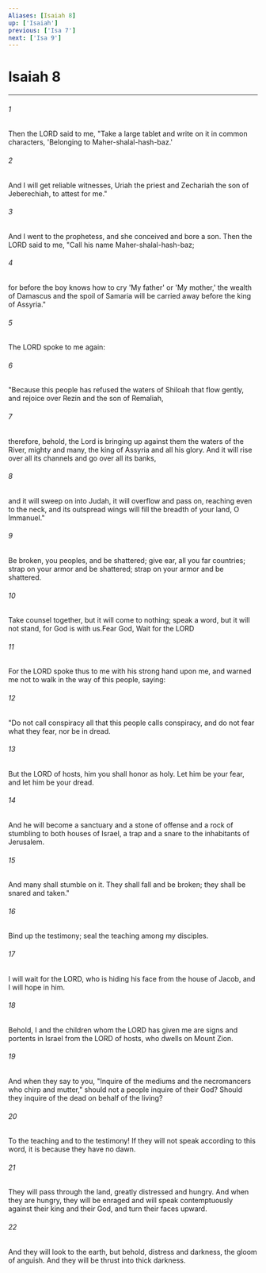```yaml
---
Aliases: [Isaiah 8]
up: ['Isaiah']
previous: ['Isa 7']
next: ['Isa 9']
---
```

# Isaiah 8
***



###### 1 
Then the LORD said to me, "Take a large tablet and write on it in common characters, 'Belonging to Maher-shalal-hash-baz.' 

###### 2 
And I will get reliable witnesses, Uriah the priest and Zechariah the son of Jeberechiah, to attest for me." 

###### 3 
And I went to the prophetess, and she conceived and bore a son. Then the LORD said to me, "Call his name Maher-shalal-hash-baz; 

###### 4 
for before the boy knows how to cry 'My father' or 'My mother,' the wealth of Damascus and the spoil of Samaria will be carried away before the king of Assyria." 

###### 5 
The LORD spoke to me again: 

###### 6 
"Because this people has refused the waters of Shiloah that flow gently, and rejoice over Rezin and the son of Remaliah, 

###### 7 
therefore, behold, the Lord is bringing up against them the waters of the River, mighty and many, the king of Assyria and all his glory. And it will rise over all its channels and go over all its banks, 

###### 8 
and it will sweep on into Judah, it will overflow and pass on, reaching even to the neck, and its outspread wings will fill the breadth of your land, O Immanuel." 

###### 9 
Be broken, you peoples, and be shattered; give ear, all you far countries; strap on your armor and be shattered; strap on your armor and be shattered. 

###### 10 
Take counsel together, but it will come to nothing; speak a word, but it will not stand, for God is with us.Fear God, Wait for the LORD 

###### 11 
For the LORD spoke thus to me with his strong hand upon me, and warned me not to walk in the way of this people, saying: 

###### 12 
"Do not call conspiracy all that this people calls conspiracy, and do not fear what they fear, nor be in dread. 

###### 13 
But the LORD of hosts, him you shall honor as holy. Let him be your fear, and let him be your dread. 

###### 14 
And he will become a sanctuary and a stone of offense and a rock of stumbling to both houses of Israel, a trap and a snare to the inhabitants of Jerusalem. 

###### 15 
And many shall stumble on it. They shall fall and be broken; they shall be snared and taken." 

###### 16 
Bind up the testimony; seal the teaching among my disciples. 

###### 17 
I will wait for the LORD, who is hiding his face from the house of Jacob, and I will hope in him. 

###### 18 
Behold, I and the children whom the LORD has given me are signs and portents in Israel from the LORD of hosts, who dwells on Mount Zion. 

###### 19 
And when they say to you, "Inquire of the mediums and the necromancers who chirp and mutter," should not a people inquire of their God? Should they inquire of the dead on behalf of the living? 

###### 20 
To the teaching and to the testimony! If they will not speak according to this word, it is because they have no dawn. 

###### 21 
They will pass through the land, greatly distressed and hungry. And when they are hungry, they will be enraged and will speak contemptuously against their king and their God, and turn their faces upward. 

###### 22 
And they will look to the earth, but behold, distress and darkness, the gloom of anguish. And they will be thrust into thick darkness.
